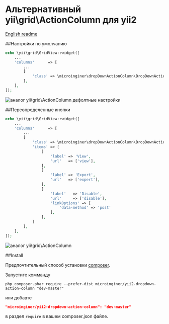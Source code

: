 Альтернативный yii\grid\ActionColumn для yii2
=================================

[English readme](https://github.com/microinginer/yii2-dropdown-action-column/blob/master/README.md)

##Настройки по умолчанию

```php
echo \yii\grid\GridView::widget([
    ...
    'columns'      => [
        ...
        [
            'class' => \microinginer\dropDownActionColumn\DropDownActionColumn::className(),
        ],
    ],
]);
```

![аналог yii\grid\ActionColumn дефолтные настройки](https://raw.githubusercontent.com/microinginer/yii2-dropdown-action-column/master/screenshots/default-buttons.png "аналог yii\grid\ActionColumn дефолтные настройки")


##Переопределенные кнопки

```php
echo \yii\grid\GridView::widget([
    ...
    'columns'      => [
        ...
        [
            'class' => \microinginer\dropDownActionColumn\DropDownActionColumn::className(),
            'items' => [
                [
                    'label' => 'View',
                    'url'   => ['view'],
                ],
                [
                    'label' => 'Export',
                    'url'   => ['expert'],
                ],
                [
                    'label'   => 'Disable',
                    'url'     => ['disable'],
                    'linkOptions' => [
                        'data-method' => 'post'
                    ],
                ],
            ]
        ],
    ],
]);
```

![аналог yii\grid\ActionColumn](https://raw.githubusercontent.com/microinginer/yii2-dropdown-action-column/master/screenshots/custom-buttons.png "аналог yii\grid\ActionColumn")


##Install

Предпочтительный способ установки [composer](http://getcomposer.org/download/).

Запустите комманду

```
php composer.phar require --prefer-dist microinginer/yii2-dropdown-action-column "dev-master"
```

или добавте

```json
"microinginer/yii2-dropdown-action-column": "dev-master"
```

в раздел `require` в вашем composer.json файле.